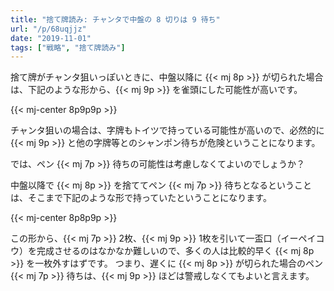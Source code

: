 ```yaml
---
title: "捨て牌読み: チャンタで中盤の 8 切りは 9 待ち"
url: "/p/68uqjjz"
date: "2019-11-01"
tags: ["戦略", "捨て牌読み"]
---
```


捨て牌がチャンタ狙いっぽいときに、中盤以降に {{< mj 8p >}} が切られた場合は、下記のような形から、{{< mj 9p >}} を雀頭にした可能性が高いです。

{{< mj-center 8p9p9p >}}

チャンタ狙いの場合は、字牌もトイツで持っている可能性が高いので、必然的に {{< mj 9p >}} と他の字牌等とのシャンポン待ちが危険ということになります。

では、ペン {{< mj 7p >}} 待ちの可能性は考慮しなくてよいのでしょうか？

中盤以降で {{< mj 8p >}} を捨ててペン {{< mj 7p >}} 待ちとなるということは、そこまで下記のような形で持っていたということになります。

{{< mj-center 8p8p9p >}}

この形から、{{< mj 7p >}} 2枚、{{< mj 9p >}} 1枚を引いて一盃口（イーペイコウ）を完成させるのはなかなか難しいので、多くの人は比較的早く {{< mj 8p >}} を一枚外すはずです。
つまり、遅くに {{< mj 8p >}} が切られた場合のペン {{< mj 7p >}} 待ちは、{{< mj 9p >}} ほどは警戒しなくてもよいと言えます。

